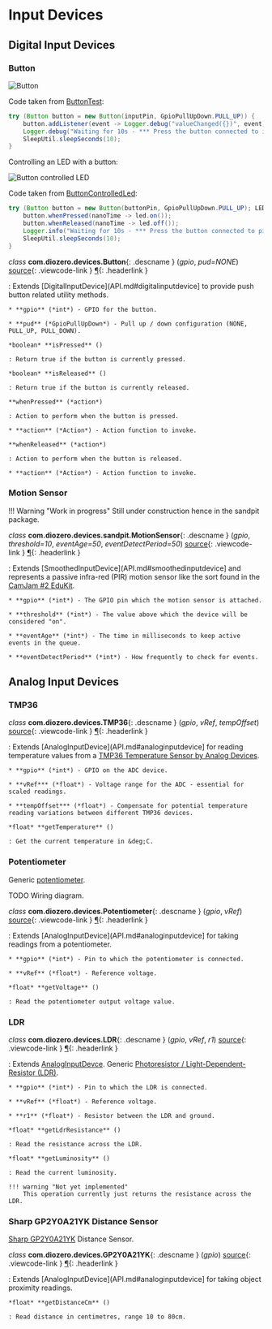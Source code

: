 # Input Devices

## Digital Input Devices

### Button

![Button](images/Button.png "Button") 

Code taken from [ButtonTest](https://github.com/mattjlewis/diozero/blob/master/diozero-core/src/main/java/com/diozero/sampleapps/ButtonTest.java):

```java
try (Button button = new Button(inputPin, GpioPullUpDown.PULL_UP)) {
	button.addListener(event -> Logger.debug("valueChanged({})", event));
	Logger.debug("Waiting for 10s - *** Press the button connected to input pin " + inputPin + " ***");
	SleepUtil.sleepSeconds(10);
}
```

Controlling an LED with a button:

![Button controlled LED](images/Button_LED.png "Button controlled LED") 

Code taken from [ButtonControlledLed](https://github.com/mattjlewis/diozero/blob/master/diozero-core/src/main/java/com/diozero/sampleapps/ButtonControlledLed.java):

```java
try (Button button = new Button(buttonPin, GpioPullUpDown.PULL_UP); LED led = new LED(ledPin)) {
	button.whenPressed(nanoTime -> led.on());
	button.whenReleased(nanoTime -> led.off());
	Logger.info("Waiting for 10s - *** Press the button connected to pin {} ***", Integer.valueOf(buttonPin));
	SleepUtil.sleepSeconds(10);
}
```

*class* **com.diozero.devices.Button**{: .descname } (*gpio*, *pud=NONE*) [source](https://github.com/mattjlewis/diozero/blob/master/diozero-core/src/main/java/com/diozero/devices/Button.java){: .viewcode-link } [&para;](InputDevices.md#button "Permalink to this definition"){: .headerlink }

: Extends [DigitalInputDevice](API.md#digitalinputdevice] to provide push button related utility methods.
    
    * **gpio** (*int*) - GPIO for the button.
    
    * **pud** (*GpioPullUpDown*) - Pull up / down configuration (NONE, PULL_UP, PULL_DOWN).
    
    *boolean* **isPressed** ()
    
    : Return true if the button is currently pressed.
    
    *boolean* **isReleased** ()
    
    : Return true if the button is currently released.
    
    **whenPressed** (*action*)
    
    : Action to perform when the button is pressed.
    
    * **action** (*Action*) - Action function to invoke.
    
    **whenReleased** (*action*)
    
    : Action to perform when the button is released.
    
    * **action** (*Action*) - Action function to invoke.


### Motion Sensor

!!! Warning "Work in progress"
    Still under construction hence in the sandpit package.

*class* **com.diozero.devices.sandpit.MotionSensor**{: .descname } (*gpio*, *threshold=10*, *eventAge=50*, *eventDetectPeriod=50*) [source](https://github.com/mattjlewis/diozero/blob/master/diozero-core/src/main/java/com/diozero/devices/sandpit/MotionSensor.java){: .viewcode-link } [&para;](InputDevices.md#motionsensor "Permalink to this definition"){: .headerlink }

: Extends [SmoothedInputDevice](API.md#smoothedinputdevice] and represents a passive infra-red (PIR) motion sensor like the sort found in the [CamJam #2 EduKit](http://camjam.me/?page_id=623).
    
    * **gpio** (*int*) - The GPIO pin which the motion sensor is attached.
    
    * **threshold** (*int*) - The value above which the device will be considered "on".
    
    * **eventAge** (*int*) - The time in milliseconds to keep active events in the queue.
    
    * **eventDetectPeriod** (*int*) - How frequently to check for events.


## Analog Input Devices

### TMP36

*class* **com.diozero.devices.TMP36**{: .descname } (*gpio*, *vRef*, *tempOffset*) [source](https://github.com/mattjlewis/diozero/blob/master/diozero-core/src/main/java/com/diozero/devices/TMP36.java){: .viewcode-link } [&para;](InputDevices.md#tmp36 "Permalink to this definition"){: .headerlink }

: Extends [AnalogInputDevice](API.md#analoginputdevice] for reading temperature values from a [TMP36 Temperature Sensor by Analog Devices](http://www.analog.com/en/products/analog-to-digital-converters/integrated-special-purpose-converters/integrated-temperature-sensors/tmp36.html).
    
    * **gpio** (*int*) - GPIO on the ADC device.
    
    * **vRef*** (*float*) - Voltage range for the ADC - essential for scaled readings.
    
    * **tempOffset*** (*float*) - Compensate for potential temperature reading variations between different TMP36 devices.
    
    *float* **getTemperature** ()
    
    : Get the current temperature in &deg;C.


### Potentiometer

Generic [potentiometer](https://en.wikipedia.org/wiki/Potentiometer).

TODO Wiring diagram.

*class* **com.diozero.devices.Potentiometer**{: .descname } (*gpio*, *vRef*) [source](https://github.com/mattjlewis/diozero/blob/master/diozero-core/src/main/java/com/diozero/devices/Potentiometer.java){: .viewcode-link } [&para;](InputDevices.md#potentiometer "Permalink to this definition"){: .headerlink }

: Extends [AnalogInputDevice](API.md#analoginputdevice] for taking readings from a potentiometer.
    
    * **gpio** (*int*) - Pin to which the potentiometer is connected.
    
    * **vRef** (*float*) - Reference voltage.

    *float* **getVoltage** ()
    
    : Read the potentiometer output voltage value.


### LDR

*class* **com.diozero.devices.LDR**{: .descname } (*gpio*, *vRef*, *r1*) [source](https://github.com/mattjlewis/diozero/blob/master/diozero-core/src/main/java/com/diozero/devices/LDR.java){: .viewcode-link } [&para;](InputDevices.md#ldr "Permalink to this definition"){: .headerlink }

: Extends [AnalogInputDevce](API.md#analoginputdevice). Generic [Photoresistor / Light-Dependent-Resistor (LDR)](https://en.wikipedia.org/wiki/Photoresistor).
    
    * **gpio** (*int*) - Pin to which the LDR is connected.
    
    * **vRef** (*float*) - Reference voltage.
    
    * **r1** (*float*) - Resistor between the LDR and ground.

    *float* **getLdrResistance** ()
    
    : Read the resistance across the LDR.

    *float* **getLuminosity** ()
    
    : Read the current luminosity.
    
    !!! warning "Not yet implemented"
        This operation currently just returns the resistance across the LDR.


### Sharp GP2Y0A21YK Distance Sensor

[Sharp GP2Y0A21YK](http://www.sharpsma.com/webfm_send/1208) Distance Sensor.

*class* **com.diozero.devices.GP2Y0A21YK**{: .descname } (*gpio*) [source](https://github.com/mattjlewis/diozero/blob/master/diozero-core/src/main/java/com/diozero/devices/GP2Y0A21YK.java){: .viewcode-link } [&para;](InputDevices.md#sharp-gp2y0a21yk-distance-sensor "Permalink to this definition"){: .headerlink }

: Extends [AnalogInputDevice](API.md#analoginputdevice] for taking object proximity readings.
    
    *float* **getDistanceCm** ()
    
    : Read distance in centimetres, range 10 to 80cm.
    